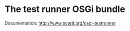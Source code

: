 The test runner OSGi bundle
===========================

Documentation: http://www.everit.org/osgi-testrunner
